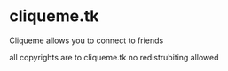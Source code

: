 cliqueme.tk
===========

Cliqueme allows you to connect to friends

all copyrights are to cliqueme.tk no redistrubiting allowed
